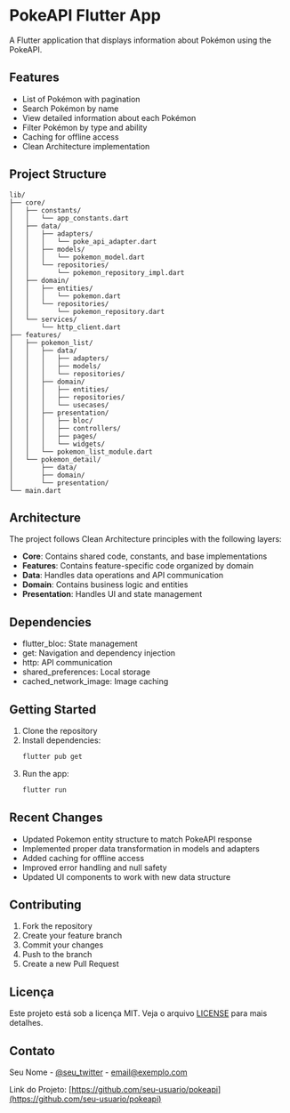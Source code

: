 # PokeAPI Flutter App

A Flutter application that displays information about Pokémon using the PokeAPI.

## Features

- List of Pokémon with pagination
- Search Pokémon by name
- View detailed information about each Pokémon
- Filter Pokémon by type and ability
- Caching for offline access
- Clean Architecture implementation

## Project Structure

```
lib/
├── core/
│   ├── constants/
│   │   └── app_constants.dart
│   ├── data/
│   │   ├── adapters/
│   │   │   └── poke_api_adapter.dart
│   │   ├── models/
│   │   │   └── pokemon_model.dart
│   │   └── repositories/
│   │       └── pokemon_repository_impl.dart
│   ├── domain/
│   │   ├── entities/
│   │   │   └── pokemon.dart
│   │   └── repositories/
│   │       └── pokemon_repository.dart
│   └── services/
│       └── http_client.dart
├── features/
│   ├── pokemon_list/
│   │   ├── data/
│   │   │   ├── adapters/
│   │   │   ├── models/
│   │   │   └── repositories/
│   │   ├── domain/
│   │   │   ├── entities/
│   │   │   ├── repositories/
│   │   │   └── usecases/
│   │   ├── presentation/
│   │   │   ├── bloc/
│   │   │   ├── controllers/
│   │   │   ├── pages/
│   │   │   └── widgets/
│   │   └── pokemon_list_module.dart
│   └── pokemon_detail/
│       ├── data/
│       ├── domain/
│       └── presentation/
└── main.dart
```

## Architecture

The project follows Clean Architecture principles with the following layers:

- **Core**: Contains shared code, constants, and base implementations
- **Features**: Contains feature-specific code organized by domain
- **Data**: Handles data operations and API communication
- **Domain**: Contains business logic and entities
- **Presentation**: Handles UI and state management

## Dependencies

- flutter_bloc: State management
- get: Navigation and dependency injection
- http: API communication
- shared_preferences: Local storage
- cached_network_image: Image caching

## Getting Started

1. Clone the repository
2. Install dependencies:
   ```bash
   flutter pub get
   ```
3. Run the app:
   ```bash
   flutter run
   ```

## Recent Changes

- Updated Pokemon entity structure to match PokeAPI response
- Implemented proper data transformation in models and adapters
- Added caching for offline access
- Improved error handling and null safety
- Updated UI components to work with new data structure

## Contributing

1. Fork the repository
2. Create your feature branch
3. Commit your changes
4. Push to the branch
5. Create a new Pull Request

## Licença

Este projeto está sob a licença MIT. Veja o arquivo [LICENSE](LICENSE) para mais detalhes.

## Contato

Seu Nome - [@seu_twitter](https://twitter.com/seu_twitter) - email@exemplo.com

Link do Projeto: [https://github.com/seu-usuario/pokeapi](https://github.com/seu-usuario/pokeapi)
